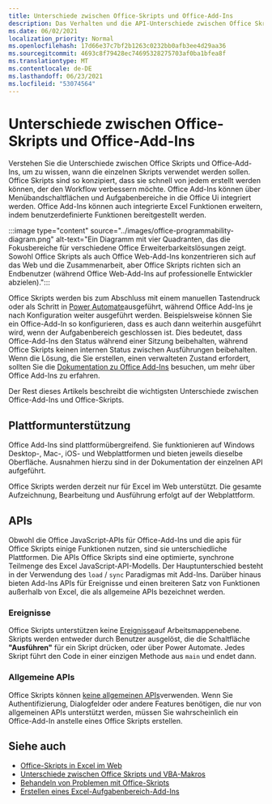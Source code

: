 ```yaml
---
title: Unterschiede zwischen Office-Skripts und Office-Add-Ins
description: Das Verhalten und die API-Unterschiede zwischen Office Skripts und Office-Add-Ins.
ms.date: 06/02/2021
localization_priority: Normal
ms.openlocfilehash: 17d66e37c7bf2b1263c0232bb0afb3ee4d29aa36
ms.sourcegitcommit: 4693c8f79428ec74695328275703af0ba1bfea8f
ms.translationtype: MT
ms.contentlocale: de-DE
ms.lasthandoff: 06/23/2021
ms.locfileid: "53074564"
---
```

# <a name="differences-between-office-scripts-and-office-add-ins"></a>Unterschiede zwischen Office-Skripts und Office-Add-Ins

Verstehen Sie die Unterschiede zwischen Office Skripts und Office-Add-Ins, um zu wissen, wann die einzelnen Skripts verwendet werden sollen. Office Skripts sind so konzipiert, dass sie schnell von jedem erstellt werden können, der den Workflow verbessern möchte. Office Add-Ins können über Menübandschaltflächen und Aufgabenbereiche in die Office Ui integriert werden. Office Add-Ins können auch integrierte Excel Funktionen erweitern, indem benutzerdefinierte Funktionen bereitgestellt werden.

:::image type="content" source="../images/office-programmability-diagram.png" alt-text="Ein Diagramm mit vier Quadranten, das die Fokusbereiche für verschiedene Office Erweiterbarkeitslösungen zeigt. Sowohl Office Skripts als auch Office Web-Add-Ins konzentrieren sich auf das Web und die Zusammenarbeit, aber Office Skripts richten sich an Endbenutzer (während Office Web-Add-Ins auf professionelle Entwickler abzielen).":::

Office Skripts werden bis zum Abschluss mit einem manuellen Tastendruck oder als Schritt in [Power Automate](https://flow.microsoft.com/)ausgeführt, während Office Add-Ins je nach Konfiguration weiter ausgeführt werden. Beispielsweise können Sie ein Office-Add-In so konfigurieren, dass es auch dann weiterhin ausgeführt wird, wenn der Aufgabenbereich geschlossen ist. Dies bedeutet, dass Office-Add-Ins den Status während einer Sitzung beibehalten, während Office Skripts keinen internen Status zwischen Ausführungen beibehalten. Wenn die Lösung, die Sie erstellen, einen verwalteten Zustand erfordert, sollten Sie die [Dokumentation zu Office Add-Ins](/office/dev/add-ins) besuchen, um mehr über Office Add-Ins zu erfahren.

Der Rest dieses Artikels beschreibt die wichtigsten Unterschiede zwischen Office-Add-Ins und Office-Skripts.

## <a name="platform-support"></a>Plattformunterstützung

Office Add-Ins sind plattformübergreifend. Sie funktionieren auf Windows Desktop-, Mac-, iOS- und Webplattformen und bieten jeweils dieselbe Oberfläche. Ausnahmen hierzu sind in der Dokumentation der einzelnen API aufgeführt.

Office Skripts werden derzeit nur für Excel im Web unterstützt. Die gesamte Aufzeichnung, Bearbeitung und Ausführung erfolgt auf der Webplattform.

## <a name="apis"></a>APIs

Obwohl die Office JavaScript-APIs für Office-Add-Ins und die apis für Office Skripts einige Funktionen nutzen, sind sie unterschiedliche Plattformen. Die APIs Office Skripts sind eine optimierte, synchrone Teilmenge des Excel JavaScript-API-Modells. Der Hauptunterschied besteht in der Verwendung des `load` / `sync` Paradigmas mit Add-Ins. Darüber hinaus bieten Add-Ins APIs für Ereignisse und einen breiteren Satz von Funktionen außerhalb von Excel, die als allgemeine APIs bezeichnet werden.

### <a name="events"></a>Ereignisse

Office Skripts unterstützen keine [Ereignisse](/office/dev/add-ins/excel/excel-add-ins-events)auf Arbeitsmappenebene. Skripts werden entweder durch Benutzer ausgelöst, die die Schaltfläche **"Ausführen"** für ein Skript drücken, oder über Power Automate. Jedes Skript führt den Code in einer einzigen Methode aus `main` und endet dann.

### <a name="common-apis"></a>Allgemeine APIs

Office Skripts können [keine allgemeinen APIs](/javascript/api/office)verwenden. Wenn Sie Authentifizierung, Dialogfelder oder andere Features benötigen, die nur von allgemeinen APIs unterstützt werden, müssen Sie wahrscheinlich ein Office-Add-In anstelle eines Office Skripts erstellen.

## <a name="see-also"></a>Siehe auch

- [Office-Skripts in Excel im Web](../overview/excel.md)
- [Unterschiede zwischen Office Skripts und VBA-Makros](vba-differences.md)
- [Behandeln von Problemen mit Office-Skripts](../testing/troubleshooting.md)
- [Erstellen eines Excel-Aufgabenbereich-Add-Ins](/office/dev/add-ins/quickstarts/excel-quickstart-jquery)
